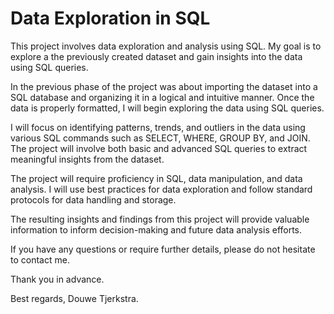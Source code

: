 # Data Exploration in SQL

This project involves data exploration and analysis using SQL. My goal is to explore a the previously created dataset and gain insights into the data using SQL queries.

In the previous phase of the project was about importing the dataset into a SQL database and organizing it in a logical and intuitive manner. Once the data is properly formatted, I will begin exploring the data using SQL queries.

I will focus on identifying patterns, trends, and outliers in the data using various SQL commands such as SELECT, WHERE, GROUP BY, and JOIN. The project will involve both basic and advanced SQL queries to extract meaningful insights from the dataset.

The project will require proficiency in SQL, data manipulation, and data analysis. I will use best practices for data exploration and follow standard protocols for data handling and storage.

The resulting insights and findings from this project will provide valuable information to inform decision-making and future data analysis efforts.

If you have any questions or require further details, please do not hesitate to contact me.

Thank you in advance.

Best regards,
Douwe Tjerkstra.